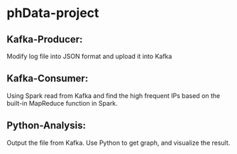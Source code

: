 # phData-project
## Kafka-Producer:
Modify log file into JSON format and upload it into Kafka

## Kafka-Consumer:
Using Spark read from Kafka and find the high frequent IPs based on the built-in MapReduce function in Spark. 

## Python-Analysis:
Output the file from Kafka. Use Python to get graph, and visualize the result.


